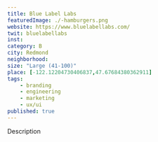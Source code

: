 ```yaml
---
title: Blue Label Labs
featuredImage: ./-hamburgers.png
website: https://www.bluelabellabs.com/
twit: bluelabellabs
inst: 
category: B
city: Redmond
neighborhood:
size: "Large (41-100)"
place: [-122.12204730406837,47.67684380362911]
tags:
    - branding
    - engineering
    - marketing
    - ux/ui
published: true
---
```


Description
